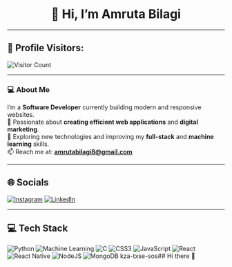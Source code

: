 # <div align="center">👋 Hi, I’m **Amruta Bilagi**</div>

---

## 👀 Profile Visitors:
![Visitor Count](https://komarev.com/ghpvc/?username=Adarshpg&color=blue&style=for-the-badge)

---

### 💻 About Me
I’m a **Software Developer** currently building modern and responsive websites.  
🚀 Passionate about **creating efficient web applications** and **digital marketing**.  
🌱 Exploring new technologies and improving my **full-stack** and **machine learning** skills.  
📫 Reach me at: **amrutabilagi8@gmail.com**

---

## 🌐 Socials
[![Instagram](https://img.shields.io/badge/Instagram-%23E4405F.svg?logo=Instagram&logoColor=white)](https://www.instagram.com/adarsh_1_0_1/) 
[![LinkedIn](https://img.shields.io/badge/LinkedIn-%230077B5.svg?logo=linkedin&logoColor=white)](https://www.linkedin.com/in/adarsh-gayadolli-6a2584254/)

---

## 💻 Tech Stack
![Python](https://img.shields.io/badge/python-3670A0?style=for-the-badge&logo=python&logoColor=ffdd54)
![Machine Learning](https://img.shields.io/badge/Machine%20Learning-%2300C4CC.svg?style=for-the-badge&logo=tensorflow&logoColor=white)
![C](https://img.shields.io/badge/c-%2300599C.svg?style=for-the-badge&logo=c&logoColor=white)
![CSS3](https://img.shields.io/badge/css3-%231572B6.svg?style=for-the-badge&logo=css3&logoColor=white)
![JavaScript](https://img.shields.io/badge/javascript-%23323330.svg?style=for-the-badge&logo=javascript&logoColor=%23F7DF1E)
![React](https://img.shields.io/badge/react-%2320232a.svg?style=for-the-badge&logo=react&logoColor=%2361DAFB)
![React Native](https://img.shields.io/badge/react_native-%2320232a.svg?style=for-the-badge&logo=react&logoColor=%2361DAFB)
![NodeJS](https://img.shields.io/badge/node.js-6DA55F?style=for-the-badge&logo=node.js&logoColor=white)
![MongoDB](https://img.shields.io/badge/MongoDB-%234ea94b.svg?style=for-the-badge&logo=mongodb&logoColor=white)
kza-txse-sos## Hi there 👋

<!--
**AmrutaBilagi/AmrutaBilagi** is a ✨ _special_ ✨ repository because its `README.md` (this file) appears on your GitHub profile.

Here are some ideas to get you started:

- 🔭 I’m currently working on ...
- 🌱 I’m currently learning ...
- 👯 I’m looking to collaborate on ...
- 🤔 I’m looking for help with ...
- 💬 Ask me about ...
- 📫 How to reach me: ...
- 😄 Pronouns: ...
- ⚡ Fun fact: ...
-->
